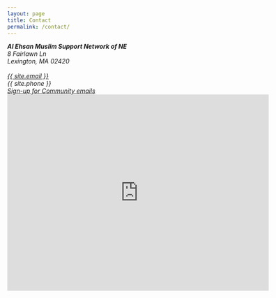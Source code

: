 ```yaml
---
layout: page
title: Contact
permalink: /contact/
---
```


<div class="row">
    <div class="col-sm-4">
        <address>
            <strong>Al Ehsan Muslim Support Network of NE</strong><br>
            8 Fairlawn Ln<br>
            Lexington, MA 02420<br><br>
            <abbr title="Email"><i class="bi bi-envelope"></i></abbr> 
            <a href="mailto:{{ site.email }}">{{ site.email }}</a>
            <br>
            <abbr title="Phone"><i class="bi bi-telephone"></i></abbr> {{ site.phone }}
            <br>
            <abbr title="Subscribe"><i class="bi bi-envelope-plus"></i></abbr>
            <a href="/email-signup/" target="_blank" 
            rel="noreferrer noopener"> Sign-up for Community emails
            </a>
        </address> 
    </div>
    <div class="col-sm-8">
        <iframe src="https://www.google.com/maps/embed?pb=!1m18!1m12!1m3!1d2944.1224549399553!2d-71.20030108459126!3d42.446410579181205!2m3!1f0!2f0!3f0!3m2!1i1024!2i768!4f13.1!3m3!1m2!1s0x89e39df95ed94fc3%3A0xb413b20e53e7900!2s344%20Lowell%20St%2C%20Lexington%2C%20MA%2002420!5e0!3m2!1sen!2sus!4v1659357932713!5m2!1sen!2sus" width="600" height="450" style="border:0;" allowfullscreen="" loading="lazy" referrerpolicy="no-referrer-when-downgrade"></iframe>
    </div>
</div>